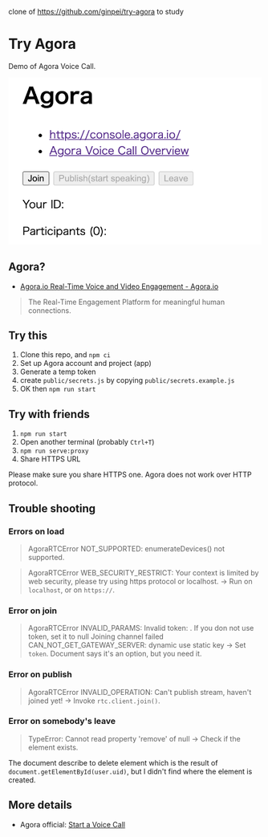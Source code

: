 clone of https://github.com/ginpei/try-agora
to study

# Try Agora

Demo of Agora Voice Call.

![screenshot](docs/screenshot.png)

## Agora?

- [Agora.io Real-Time Voice and Video Engagement - Agora.io](https://www.agora.io/en/)

> The Real-Time Engagement Platform for meaningful human connections.

## Try this

1. Clone this repo, and `npm ci`
2. Set up Agora account and project (app)
3. Generate a temp token
4. create `public/secrets.js` by copying `public/secrets.example.js`
5. OK then `npm run start`

## Try with friends

1. `npm run start`
2. Open another terminal (probably `Ctrl+T`)
3. `npm run serve:proxy`
4. Share HTTPS URL

Please make sure you share HTTPS one. Agora does not work over HTTP protocol.

## Trouble shooting

### Errors on load

> AgoraRTCError NOT_SUPPORTED: enumerateDevices() not supported.

> AgoraRTCError WEB_SECURITY_RESTRICT: Your context is limited by web security, please try using https protocol or localhost.
> → Run on `localhost`, or on `https://`.

### Error on join

> AgoraRTCError INVALID_PARAMS: Invalid token: . If you don not use token, set it to null
> Joining channel failed
> CAN_NOT_GET_GATEWAY_SERVER: dynamic use static key
> → Set `token`. Document says it's an option, but you need it.

### Error on publish

> AgoraRTCError INVALID_OPERATION: Can't publish stream, haven't joined yet!
> → Invoke `rtc.client.join()`.

### Error on somebody's leave

> TypeError: Cannot read property 'remove' of null
> → Check if the element exists.

The document describe to delete element which is the result of `document.getElementById(user.uid)`, but I didn't find where the element is created.

## More details

- Agora official: [Start a Voice Call](https://docs.agora.io/en/Voice/start_call_audio_web_ng?platform=Web)
